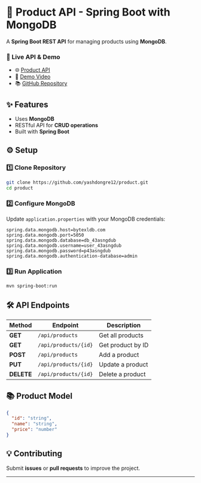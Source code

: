 # 📆 Product API - Spring Boot with MongoDB
A **Spring Boot REST API** for managing products using **MongoDB**.

### 🔗 Live API & Demo
- 🌐 [Product API](https://nixxlo-8080.bytexl.dev/api/products)
- 🎥 [Demo Video](https://drive.google.com/file/d/1Wv6kYSuUqjgx3g2jkb382MRzd1gRVTDb/view?usp=sharing)
- 📚 [GitHub Repository](https://github.com/yashdongre12/product.git)

## ✨ Features
- Uses **MongoDB**
- RESTful API for **CRUD operations**
- Built with **Spring Boot**

## ⚙️ Setup
### 1️⃣ Clone Repository
```sh
git clone https://github.com/yashdongre12/product.git
cd product
```
### 2️⃣ Configure MongoDB
Update `application.properties` with your MongoDB credentials:
```properties
spring.data.mongodb.host=bytexldb.com
spring.data.mongodb.port=5050
spring.data.mongodb.database=db_43asngdub
spring.data.mongodb.username=user_43asngdub
spring.data.mongodb.password=p43asngdub
spring.data.mongodb.authentication-database=admin
```
### 3️⃣ Run Application
```sh
mvn spring-boot:run
```

## 🛠️ API Endpoints
| Method  | Endpoint            | Description           |
|---------|--------------------|----------------------|
| **GET**    | `/api/products`     | Get all products    |
| **GET**    | `/api/products/{id}` | Get product by ID   |
| **POST**   | `/api/products`     | Add a product       |
| **PUT**    | `/api/products/{id}` | Update a product   |
| **DELETE** | `/api/products/{id}` | Delete a product   |

## 📚 Product Model
```json
{
  "id": "string",
  "name": "string",
  "price": "number"
}
```

## 💡 Contributing
Submit **issues** or **pull requests** to improve the project.

---

